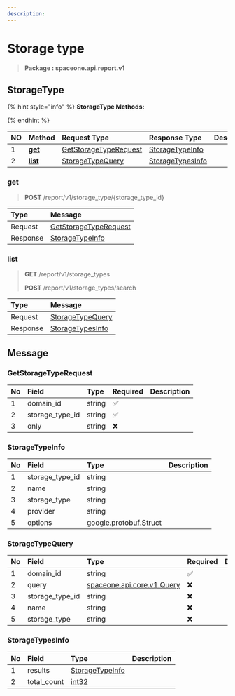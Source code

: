 ```yaml
---
description:  
---
```

# Storage type

>  **Package : spaceone.api.report.v1**

## StorageType

{% hint style="info" %}
**StorageType Methods:**

{%  endhint %}


| NO |  Method | Request Type | Response Type | Description |
| :--- | :--- | :--- | :--- | :--- |
| 1 | [**get**](storage-type.md#get)|   [GetStorageTypeRequest](storage-type.md#getstoragetyperequest) |   [StorageTypeInfo](storage-type.md#storagetypeinfo) |  |
| 2 | [**list**](storage-type.md#list)|   [StorageTypeQuery](storage-type.md#storagetypequery) |   [StorageTypesInfo](storage-type.md#storagetypesinfo) |  | 
 

 
### get
> **POST** /report/v1/storage_type/{storage_type_id}
>


| Type | Message |
| :--- | :--- |
| Request | [GetStorageTypeRequest](storage-type.md#getstoragetyperequest) |
| Response |  [StorageTypeInfo](storage-type.md#storagetypeinfo)  |
 
 

 
### list
> **GET** /report/v1/storage_types
>
> **POST** /report/v1/storage_types/search



| Type | Message |
| :--- | :--- |
| Request | [StorageTypeQuery](storage-type.md#storagetypequery) |
| Response |  [StorageTypesInfo](storage-type.md#storagetypesinfo)  |


## 

## Message

### GetStorageTypeRequest
| No | Field | Type | Required | Description |
| :--- | :--- | :--- | :--- | :--- |
| 1 | domain_id |string|✅| |
| 2 | storage_type_id |string|✅| |
| 3 | only |string|❌| |

### StorageTypeInfo
| No | Field | Type |  Description |
| :--- | :--- | :--- | :--- |
| 1 | storage_type_id |string| |
| 2 | name |string| |
| 3 | storage_type |string| |
| 4 | provider |string| |
| 5 | options |[google.protobuf.Struct](https://github.com/protocolbuffers/protobuf/blob/master/src/google/protobuf/struct.proto)| |

### StorageTypeQuery
| No | Field | Type | Required | Description |
| :--- | :--- | :--- | :--- | :--- |
| 1 | domain_id |string|✅| |
| 2 | query |[spaceone.api.core.v1.Query](https://spaceone-dev.gitbook.io/api-reference/common-v1/search-query)|❌| |
| 3 | storage_type_id |string|❌| |
| 4 | name |string|❌| |
| 5 | storage_type |string|❌| |

### StorageTypesInfo
| No | Field | Type |  Description |
| :--- | :--- | :--- | :--- |
| 1 | results |[StorageTypeInfo](storage-type.md#storagetypeinfo)| |
| 2 | total_count |[int32](https://github.com/protocolbuffers/protobuf/blob/master/src/google/protobuf/type.proto)| |
